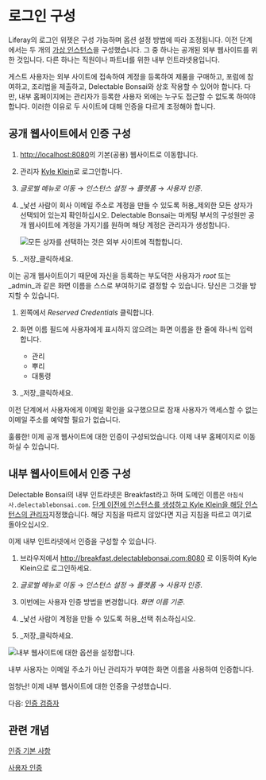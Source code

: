 # 로그인 구성

Liferay의 로그인 위젯은 구성 가능하며 옵션 설정 방법에 따라 조정됩니다. 이전 단계에서는 두 개의 [가상 인스턴스](../../configuration/configuring-virtual-instances.md)을 구성했습니다. 그 중 하나는 공개된 외부 웹사이트를 위한 것입니다. 다른 하나는 직원이나 파트너를 위한 내부 인트라넷용입니다.

게스트 사용자는 외부 사이트에 접속하여 계정을 등록하여 제품을 구매하고, 포럼에 참여하고, 조리법을 제출하고, Delectable Bonsai와 상호 작용할 수 있어야 합니다. 다만, 내부 홈페이지에는 관리자가 등록한 사용자 외에는 누구도 접근할 수 없도록 하여야 합니다. 이러한 이유로 두 사이트에 대해 인증을 다르게 조정해야 합니다.

## 공개 웹사이트에서 인증 구성

1. <http://localhost:8080>의 기본(공용) 웹사이트로 이동합니다.

1. 관리자 [Kyle Klein](../../users-accounts-organizations/managing-users.md)로 로그인합니다.

1. _글로벌 메뉴로 이동_ &rarr; _인스턴스 설정_ &rarr; _플랫폼_ &rarr; _사용자 인증_.

1. _낯선 사람이 회사 이메일 주소로 계정을 만들 수 있도록 허용_제외한 모든 상자가 선택되어 있는지 확인하십시오. Delectable Bonsai는 마케팅 부서의 구성원만 공개 웹사이트에 계정을 가지기를 원하며 해당 계정은 관리자가 생성합니다.

   ![모든 상자를 선택하는 것은 외부 사이트에 적합합니다.](./configuring-sign-in/images/01.png)

1. _저장_클릭하세요.

이는 공개 웹사이트이기 때문에 자신을 등록하는 부도덕한 사용자가 _root_ 또는 _admin_과 같은 화면 이름을 스스로 부여하기로 결정할 수 있습니다. 당신은 그것을 방지할 수 있습니다.

1. 왼쪽에서 _Reserved Credentials_ 클릭합니다.

1. 화면 이름 필드에 사용자에게 표시하지 않으려는 화면 이름을 한 줄에 하나씩 입력합니다.
   - 관리
   - 뿌리
   - 대통령

1. _저장_클릭하세요.

이전 단계에서 사용자에게 이메일 확인을 요구했으므로 잠재 사용자가 액세스할 수 없는 이메일 주소를 예약할 필요가 없습니다.

훌륭한! 이제 공개 웹사이트에 대한 인증이 구성되었습니다. 이제 내부 홈페이지로 이동하실 수 있습니다.

## 내부 웹사이트에서 인증 구성

Delectable Bonsai의 내부 인트라넷은 Breakfast라고 하며 도메인 이름은 `아침식사.delectablebonsai.com`. [단계 이전에 인스턴스를 생성하고 Kyle Klein을 해당 인스턴스의 관리자](../../configuration/configuring-virtual-instances.md)지정했습니다. 해당 지침을 따르지 않았다면 지금 지침을 따르고 여기로 돌아오십시오.

이제 내부 인트라넷에서 인증을 구성할 수 있습니다.

1. 브라우저에서 <http://breakfast.delectablebonsai.com:8080> 로 이동하여 Kyle Klein으로 로그인하세요.

1. _글로벌 메뉴로 이동_ &rarr; _인스턴스 설정_ &rarr; _플랫폼_ &rarr; _사용자 인증_.

1. 이번에는 사용자 인증 방법을 변경합니다. _화면 이름 기준_.

1. _낯선 사람이 계정을 만들 수 있도록 허용_선택 취소하십시오.

1. _저장_클릭하세요.

![내부 웹사이트에 대한 옵션을 설정합니다.](./configuring-sign-in/images/02.png)

내부 사용자는 이메일 주소가 아닌 관리자가 부여한 화면 이름을 사용하여 인증합니다.

엄청난! 이제 내부 웹사이트에 대한 인증을 구성했습니다.

다음: [인증 검증자](./authentication-verifiers.md)

## 관련 개념

[인증 기본 사항](https://learn.liferay.com/w/dxp/installation-and-upgrades/securing-liferay/authentication-basics)

[사용자 인증](https://learn.liferay.com/web/guest/w/dxp/system-administration/configuring-liferay/virtual-instances/user-authentication)
